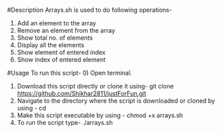 #Description
Arrays.sh is used to do following operations-
1) Add an element to the array
2) Remove an element from the array
3) Show total no. of elements
4) Display all the elements
5) Show element of entered index
6) Show index of entered element

#Usage
To run this script-
0) Open terminal.
1) Download this script directly or clone it using-
	git clone https://github.com/Shikhar2811/justForFun.git
2) Navigate to the directory where the script is downloaded or cloned  by using -
	cd <Location>
3) Make this script executable by using - 
	chmod +x arrays.sh
4) To run the script type-
	./arrays.sh
